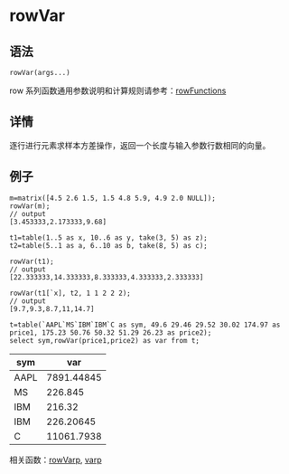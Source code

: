 # rowVar

## 语法

`rowVar(args...)`

row 系列函数通用参数说明和计算规则请参考：[rowFunctions](../themes/rowFunctions.html)

## 详情

逐行进行元素求样本方差操作，返回一个长度与输入参数行数相同的向量。

## 例子

```
m=matrix([4.5 2.6 1.5, 1.5 4.8 5.9, 4.9 2.0 NULL]);
rowVar(m);
// output
[3.453333,2.173333,9.68]

t1=table(1..5 as x, 10..6 as y, take(3, 5) as z);
t2=table(5..1 as a, 6..10 as b, take(8, 5) as c);

rowVar(t1);
// output
[22.333333,14.333333,8.333333,4.333333,2.333333]

rowVar(t1[`x], t2, 1 1 2 2 2);
// output
[9.7,9.3,8.7,11,14.7]

t=table(`AAPL`MS`IBM`IBM`C as sym, 49.6 29.46 29.52 30.02 174.97 as price1, 175.23 50.76 50.32 51.29 26.23 as price2);
select sym,rowVar(price1,price2) as var from t;
```

| sym | var |
| --- | --- |
| AAPL | 7891.44845 |
| MS | 226.845 |
| IBM | 216.32 |
| IBM | 226.20645 |
| C | 11061.7938 |

相关函数：[rowVarp](rowVarp.html), [varp](../v/varp.html)

